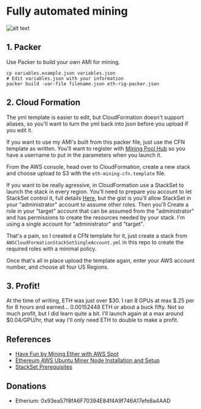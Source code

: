 # Fully automated mining

![alt text](https://cdn-images-1.medium.com/max/800/1*jk1iOT_yh-SqD1JUlMWc1g.png)

## 1. Packer
Use Packer to build your own AMI for mining.

```
cp variables.example.json variables.json
# Edit variables.json with your information
packer build -var-file filename.json eth-rig-packer.json
```

## 2. Cloud Formation

The yml template is easier to edit, but CloudFormation doesn't support aliases, so you'll want to
turn the yml back into json before you upload if you edit it.

If you want to use my AMI's built from this packer file, just use the CFN template as written. You'll
want to register with [Mining Pool Hub](https://ethereum.miningpoolhub.com) so you have a username to
put in the parameters when you launch it.

From the AWS console, head over to CloudFormation, create a new stack and choose upload to S3 with the
`eth-mining-cfn.template` file.

If you want to be really agressive, in CloudFormation use a StackSet to launch the stack in every
region. You'll need to prepare you account to let StackSet control it, full details
[Here](https://docs.aws.amazon.com/AWSCloudFormation/latest/UserGuide/stacksets-prereqs.html), but
the gist is you'll allow StackSet in your "administrator" account to assume other roles. Then you'll
Create a role in your "target" account that can be assumed from the "administrator" and has permissions
to create the resources needed by your stack. I'm using a single account for "administrator" and "target".

That's a pain, so I created a CFN template for it, just create a stack from
`AWSCloudFormationStackSetSingleAccount.yml` in this repo to create the required roles with a minimal policy.

Once that's all in place upload the template again, enter your AWS account number, and choose all four
US Regions. 

## 3. Profit!

At the time of writing, ETH was just over $30. I ran 8 GPUs at max $.25 per for 8 hours and earned...
0.00152448 ETH or about a buck fifty. Not so much profit, but I did learn quite a bit. I'll launch again
at a max around $0.04/GPU/hr, that way I'll only need ETH to double to make a profit.

## References
* [Have Fun by Mining Ether with AWS Spot](https://medium.com/@james.s.wiggins/get-rich-quick-by-mining-ether-with-aws-spot-c7b7a3bdc149)
* [Ethereum AWS Ubuntu Miner Node Installation and Setup](http://clusterfrak.com/fun/eth_miner/)
* [StackSet Prerequisites](https://docs.aws.amazon.com/AWSCloudFormation/latest/UserGuide/stacksets-prereqs.html)


## Donations

* Etherium: 0x93ea57f8fA6F70394E84f4A9f746A17efe8a4AAD
